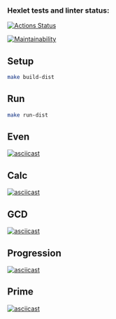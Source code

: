 ### Hexlet tests and linter status:
[![Actions Status](https://github.com/MaksimDenisov/java-project-61/workflows/hexlet-check/badge.svg)](https://github.com/MaksimDenisov/java-project-61/actions)

[![Maintainability](https://api.codeclimate.com/v1/badges/6adf070f5b56b40e90de/maintainability)](https://codeclimate.com/github/MaksimDenisov/java-project-61/maintainability)


## Setup
```sh
make build-dist
```

## Run
```sh
make run-dist
```

## Even
[![asciicast](https://asciinema.org/a/564314.svg)](https://asciinema.org/a/564314)
## Calc
[![asciicast](https://asciinema.org/a/564587.svg)](https://asciinema.org/a/564587)
## GCD
[![asciicast](https://asciinema.org/a/564588.svg)](https://asciinema.org/a/564588)
## Progression
[![asciicast](https://asciinema.org/a/564589.svg)](https://asciinema.org/a/564589)
## Prime
[![asciicast](https://asciinema.org/a/564590.svg)](https://asciinema.org/a/564590)